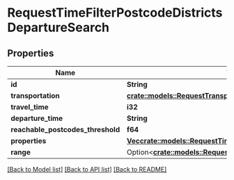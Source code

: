 # RequestTimeFilterPostcodeDistrictsDepartureSearch

## Properties

Name | Type | Description | Notes
------------ | ------------- | ------------- | -------------
**id** | **String** |  | 
**transportation** | [**crate::models::RequestTransportation**](RequestTransportation.md) |  | 
**travel_time** | **i32** |  | 
**departure_time** | **String** |  | 
**reachable_postcodes_threshold** | **f64** |  | 
**properties** | [**Vec<crate::models::RequestTimeFilterPostcodeDistrictsProperty>**](RequestTimeFilterPostcodeDistrictsProperty.md) |  | 
**range** | Option<[**crate::models::RequestRangeFull**](RequestRangeFull.md)> |  | [optional]

[[Back to Model list]](../README.md#documentation-for-models) [[Back to API list]](../README.md#documentation-for-api-endpoints) [[Back to README]](../README.md)


